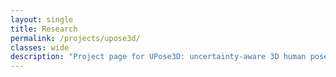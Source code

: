 ```yaml
---
layout: single
title: Research
permalink: /projects/upose3d/
classes: wide
description: "Project page for UPose3D: uncertainty-aware 3D human pose estimation with cross-view and temporal cues."
---
```


<html lang="en">

</html>


